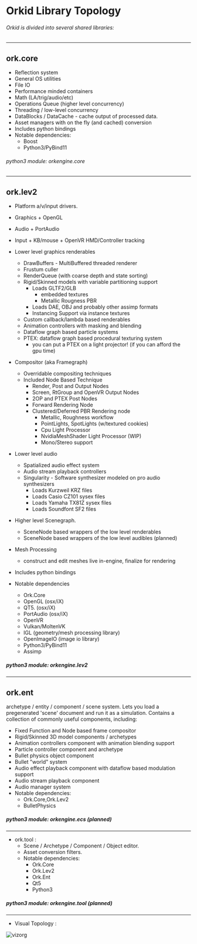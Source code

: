# Orkid Library Topology
###### Orkid is divided into several shared libraries:
---
## ork.core
  - Reflection system
  - General OS utilities
  - File IO
  - Performance minded containers
  - Math (LA/trig/audio/etc)
  - Operations Queue (higher level concurrency)
  - Threading / low-level concurrency
  - DataBlocks / DataCache - cache output of processed data.
  - Asset managers with on the fly (and cached) conversion
  - Includes python bindings
  - Notable dependencies:
    + Boost
    + Python3/PyBind11


###### python3 module: orkengine.core
---
## ork.lev2
  - Platform a/v/input drivers.
   - Graphics
    + OpenGL
   - Audio
    + PortAudio
   - Input
    + KB/mouse
    + OpenVR HMD/Controller tracking


  - Lower level graphics renderables
    + DrawBuffers - MultiBuffered threaded renderer
    + Frustum culler
    + RenderQueue (with coarse depth and state sorting)
    + Rigid/Skinned models with variable partitioning support
      - Loads GLTF2/GLB
        + embedded textures
        + Metallic Rougness PBR
      - Loads DAE, OBJ and probably other assimp formats
      - Instancing Support via instance textures
    + Custom callback/lambda based renderables
    + Animation controllers with masking and blending
    + Dataflow graph based particle systems
    + PTEX: dataflow graph based procedural texturing system
      - you can put a PTEX on a light projector! (if you can afford the gpu time)


  - Compositor (aka Framegraph)
    + Overridable compositing techniques
    + Included Node Based Technique
      - Render, Post and Output Nodes
      - Screen, RtGroup and OpenVR Output Nodes
      - 2OP and PTEX Post Nodes
      - Forward Rendering Node
      - Clustered/Deferred PBR Rendering node
        + Metallic, Roughness workflow
        + PointLights, SpotLights (w/textured cookies)
        + Cpu Light Processor
        + NvidiaMeshShader Light Processor (WIP)
        + Mono/Stereo support


  - Lower level audio
    + Spatialized audio effect system
    + Audio stream playback controllers
    + Singularity - Software synthesizer modeled on pro audio synthesizers
      - Loads Kurzweil KRZ files
      - Loads Casio CZ101 sysex files
      - Loads Yamaha TX81Z sysex files
      - Loads Soundfont SF2 files


  - Higher level Scenegraph.
    + SceneNode based wrappers of the low level renderables
    + SceneNode based wrappers of the low level audibles (planned)


  - Mesh Processing
     + construct and edit meshes live in-engine, finalize for rendering


  - Includes python bindings

  - Notable dependencies
    + Ork.Core
    + OpenGL (osx/iX)
    + QT5. (osx/iX)
    + PortAudio (osx/iX)
    + OpenVR
    + Vulkan/MoltenVK
    + IGL (geometry/mesh processing library)
    + OpenImageIO (image io library)
    + Python3/PyBind11
    + Assimp

##### python3 module: orkengine.lev2

---

## ork.ent
archetype / entity / component / scene system. Lets you load a pregenerated 'scene' document and run it as a simulation. Contains a collection of commonly useful components, including:

  - Fixed Function and Node based frame compositor
  - Rigid/Skinned 3D model components / archetypes
  - Animation controllers component with animation blending support
  - Particle controller component and archetype
  - Bullet physics object component
  - Bullet "world" system
  - Audio effect playback component with dataflow based modulation support
  - Audio stream playback component
  - Audio manager system
  - Notable dependencies:
      + Ork.Core,Ork.Lev2
      + BulletPhysics

##### python3 module: orkengine.ecs (planned)

---

* ork.tool :
  - Scene / Archetype / Component / Object editor.
  - Asset conversion filters.
  - Notable dependencies:
      + Ork.Core
      + Ork.Lev2
      + Ork.Ent
      + Qt5
      + Python3

##### python3 module: orkengine.tool (planned)

---

* Visual Topology :

![vizorg](OrkidEngineLayout.png)
